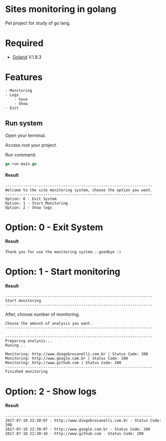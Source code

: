 # Sites monitoring in golang
Pet project for study of go lang.

# Required
   - [Goland](https://golang.org/) V.1.8.3

# Features
    - Monitoring 
    - Logs
        - Save
        - Show
    - Exit
## Run system

Open your terminal.

Access root your project.

Run command:
```go
go run main.go
```

#### Result
```
------------------------------------------------------------------
Welcome to the site monitoring system, choose the option you want.
------------------------------------------------------------------
Option: 0 - Exit System
Option: 1 - Start Monitoring
Option: 2 - Show logs
```

# Option: 0 - Exit System
#### Result
```
Thank you for use the monitoring system...goodbye :)
```

# Option: 1 - Start monitoring
#### Result
```
------------------------------------------------------------------
Start monitoring
------------------------------------------------------------------
```
After, choose number of monitoring.
```
Choose the amount of analysis you want.
------------------------------------------------------------------
```

```
------------------------------------------------------------------
Preparing analysis...
Runing...

Monitoring: http://www.diegobrocanelli.com.br | Status Code: 200
Monitoring: http://www.google.com.br | Status Code: 200
Monitoring: http://www.github.com | Status Code: 200
------------------------------------------------------------------
Finished monitoring
```

# Option: 2 - Show logs
#### Result
```
------------------------------------------------------------------
2017-07-10 22:30:07 - http://www.diegobrocanelli.com.br - Status Code: 200
2017-07-10 22:30:07 - http://www.google.com.br - Status Code: 200
2017-07-10 22:30:10 - http://www.github.com - Status Code: 200
```
